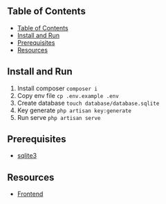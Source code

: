 ## Table of Contents


- [Table of Contents](#table-of-contents)
- [Install and Run](#install-and-run)
- [Prerequisites](#prerequisites)
- [Resources](#resources)


<a name="iar"></a>

## Install and Run
1. Install composer `composer i`
2. Copy env file `cp .env.example .env`
3. Create database `touch database/database.sqlite`
4. Key generate `php artisan key:generate`
5. Run serve `php artisan serve`
   
<a name="pre"></a>

## Prerequisites
* [sqlite3](https://www.sqlite.org/index.html)

## Resources
* [Frontend](https://github.com/davitlabadze/nuxt3-blog-frontend)


